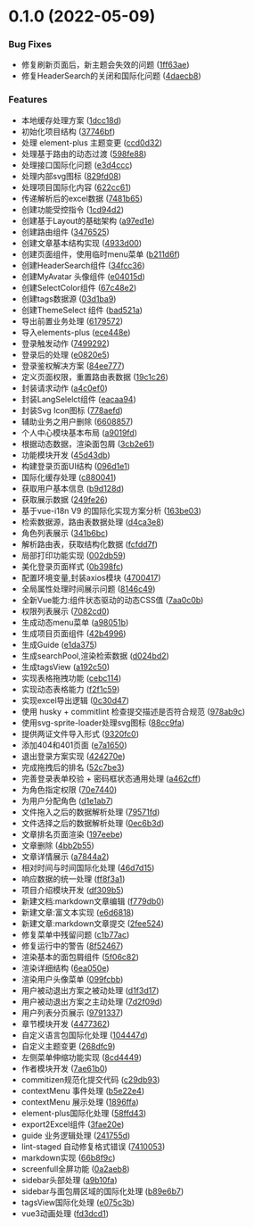 # 0.1.0 (2022-05-09)


### Bug Fixes

* 修复刷新页面后，新主题会失效的问题 ([1ff63ae](https://github.com/ycshang123/vue3-admin/commit/1ff63ae071a2addbec7fb4e9095c3ff84dd0ac38))
* 修复HeaderSearch的关闭和国际化问题 ([4daecb8](https://github.com/ycshang123/vue3-admin/commit/4daecb8dbd7e1b8d29222a09313d0366d0cb7846))


### Features

* 本地缓存处理方案 ([1dcc18d](https://github.com/ycshang123/vue3-admin/commit/1dcc18dc841e9671da3db92402fd9f2b9d689440))
* 初始化项目结构 ([37746bf](https://github.com/ycshang123/vue3-admin/commit/37746bf63dd58db8050f0c81409a22bad4cefacf))
* 处理 element-plus 主题变更 ([ccd0d32](https://github.com/ycshang123/vue3-admin/commit/ccd0d32c1d3440d076671dd59cf249136b099b95))
* 处理基于路由的动态过渡 ([598fe88](https://github.com/ycshang123/vue3-admin/commit/598fe880af66e8cfd988d6f7043acb7c022706d7))
* 处理接口国际化问题 ([e3d4ccc](https://github.com/ycshang123/vue3-admin/commit/e3d4ccce519fc37f0c46d7b762a9f18b18f14cd1))
* 处理内部svg图标 ([829fd08](https://github.com/ycshang123/vue3-admin/commit/829fd085197ff4899a7c32cec42a233a31d4c84f))
* 处理项目国际化内容 ([622cc61](https://github.com/ycshang123/vue3-admin/commit/622cc619824a86b7980a8c8abe5beaa98fb7ce9b))
* 传递解析后的excel数据 ([7481b65](https://github.com/ycshang123/vue3-admin/commit/7481b659e7f1d9daf500378a053e5497cea00230))
* 创建功能受控指令 ([1cd94d2](https://github.com/ycshang123/vue3-admin/commit/1cd94d2e07d360b96070763bfa02b6be87c9eb71))
* 创建基于Layout的基础架构 ([a97ed1e](https://github.com/ycshang123/vue3-admin/commit/a97ed1e351b3c38048c741e7178937ea6fb2d2eb))
* 创建路由组件 ([3476525](https://github.com/ycshang123/vue3-admin/commit/34765252d9b20d3fcbea4914312e6f4991d9fe0a))
* 创建文章基本结构实现 ([4933d00](https://github.com/ycshang123/vue3-admin/commit/4933d00c401f8c838372d260877802c6b755e3f9))
* 创建页面组件，使用临时menu菜单 ([b211d6f](https://github.com/ycshang123/vue3-admin/commit/b211d6f36b8f187f1e0b6e81c3da39e3c02d5a97))
* 创建HeaderSearch组件 ([34fcc36](https://github.com/ycshang123/vue3-admin/commit/34fcc36f7bd972afa393b335720b35e75b5d5a76))
* 创建MyAvatar 头像组件 ([e04015d](https://github.com/ycshang123/vue3-admin/commit/e04015d7925ba10659c5b39b4648ad8f55a63a19))
* 创建SelectColor组件 ([67c48e2](https://github.com/ycshang123/vue3-admin/commit/67c48e2dc23c89d80d03d46129c1c3ff0ec5355b))
* 创建tags数据源 ([03d1ba9](https://github.com/ycshang123/vue3-admin/commit/03d1ba9bba9ec57421efc6b13efda172d00fb486))
* 创建ThemeSelect 组件 ([bad521a](https://github.com/ycshang123/vue3-admin/commit/bad521ae553465a657afc91ec01eacdaba98dae1))
* 导出前置业务处理 ([6179572](https://github.com/ycshang123/vue3-admin/commit/61795720a05fe3578e66f000799396ff4c7db019))
* 导入elements-plus ([ece448e](https://github.com/ycshang123/vue3-admin/commit/ece448ecef886478c9dc9adee2ed1062239af361))
* 登录触发动作 ([7499292](https://github.com/ycshang123/vue3-admin/commit/749929284c141220d05916d5e5a21b2d86d23dbb))
* 登录后的处理 ([e0820e5](https://github.com/ycshang123/vue3-admin/commit/e0820e5674a5438223c6488b0fde56fc740c7d75))
* 登录鉴权解决方案 ([84ee777](https://github.com/ycshang123/vue3-admin/commit/84ee777a9325d12fe04f178d5c0724c4e89037b8))
* 定义页面权限，重置路由表数据 ([19c1c26](https://github.com/ycshang123/vue3-admin/commit/19c1c2649eaf677713f9bd173cb506c61ef5eb73))
* 封装请求动作 ([a4c0ef0](https://github.com/ycshang123/vue3-admin/commit/a4c0ef0962e669276171592cc9d8028d86e45ff4))
* 封装LangSelelct组件 ([eacaa94](https://github.com/ycshang123/vue3-admin/commit/eacaa94e642eb15febd4a32f39e48b7b4399f6f7))
* 封装Svg Icon图标 ([778aefd](https://github.com/ycshang123/vue3-admin/commit/778aefd0b0f2a08a14f52e8d470616596fcb8d05))
* 辅助业务之用户删除 ([6608857](https://github.com/ycshang123/vue3-admin/commit/660885766ce757aacb25f80e92693a5595f91b21))
* 个人中心模块基本布局 ([a9019fd](https://github.com/ycshang123/vue3-admin/commit/a9019fd32b3329834a0aca2a9fa8d3eee16b2dd1))
* 根据动态数据，渲染面包屑 ([3cb2e61](https://github.com/ycshang123/vue3-admin/commit/3cb2e619d982b0a6e84e7b16dd9ca33c5d43f0ca))
* 功能模块开发 ([45d43db](https://github.com/ycshang123/vue3-admin/commit/45d43db54634e4dea81d073df08cb060c4b5f2eb))
* 构建登录页面UI结构 ([096d1e1](https://github.com/ycshang123/vue3-admin/commit/096d1e188c85b073216dbce66cfc4c75c0e56345))
* 国际化缓存处理 ([c880041](https://github.com/ycshang123/vue3-admin/commit/c88004115afc63ee3259af944498620579533abf))
* 获取用户基本信息 ([b9d128d](https://github.com/ycshang123/vue3-admin/commit/b9d128d1dcf53b0dba4871a0c4a4f301db75e2a5))
* 获取展示数据 ([249fe26](https://github.com/ycshang123/vue3-admin/commit/249fe269dc865be06a441d18663a2b4eebff92fc))
* 基于vue-i18n V9 的国际化实现方案分析 ([163be03](https://github.com/ycshang123/vue3-admin/commit/163be03c770f2e8672902412fde11e97752a9ee4))
* 检索数据源，路由表数据处理 ([d4ca3e8](https://github.com/ycshang123/vue3-admin/commit/d4ca3e88eb247bc1eba90cd7b65c8ac1e9c9d405))
* 角色列表展示 ([341b6bc](https://github.com/ycshang123/vue3-admin/commit/341b6bcb4f494522551989f81ae88e3c504c2fcc))
* 解析路由表，获取结构化数据 ([fcfdd7f](https://github.com/ycshang123/vue3-admin/commit/fcfdd7f161a7f7db651b0046ce36eeb1d5a6ea1d))
* 局部打印功能实现 ([002db59](https://github.com/ycshang123/vue3-admin/commit/002db59c8b9c1b028bd26abdfd89a28bd77cb83a))
* 美化登录页面样式 ([0b398fc](https://github.com/ycshang123/vue3-admin/commit/0b398fc80d7a0828163f2df2517147dcd1bcaf22))
* 配置环境变量,封装axios模块 ([4700417](https://github.com/ycshang123/vue3-admin/commit/4700417a579320c4eb278a22ed072280f371e2c5))
* 全局属性处理时间展示问题 ([8146c49](https://github.com/ycshang123/vue3-admin/commit/8146c499a77270e8a5b82a4a09edc14fb79f1244))
* 全新Vue能力:组件状态驱动的动态CSS值 ([7aa0c0b](https://github.com/ycshang123/vue3-admin/commit/7aa0c0b2c413c4af6fc22e467e452d424391c2e9))
* 权限列表展示 ([7082cd0](https://github.com/ycshang123/vue3-admin/commit/7082cd0e55bd7c4c7ba82ef7d2f699071d1e5df1))
* 生成动态menu菜单 ([a98051b](https://github.com/ycshang123/vue3-admin/commit/a98051bb29603f6c863ae8ed4d80b76935b3d129))
* 生成项目页面组件 ([42b4996](https://github.com/ycshang123/vue3-admin/commit/42b49960728f4ff10c99dc036faf0f44d548e84b))
* 生成Guide ([e1da375](https://github.com/ycshang123/vue3-admin/commit/e1da3751f8c8483015fee20a36c6ccc4b8360f33))
* 生成searchPool,渲染检索数据 ([d024bd2](https://github.com/ycshang123/vue3-admin/commit/d024bd248d7a2c8a3cacdb82d07e767ce4e6a405))
* 生成tagsView ([a192c50](https://github.com/ycshang123/vue3-admin/commit/a192c50315d0fa2e362a5f57992b42a072674824))
* 实现表格拖拽功能 ([cebc114](https://github.com/ycshang123/vue3-admin/commit/cebc11439a2e9e818bdca705e99a004c76bd6f39))
* 实现动态表格能力 ([f2f1c59](https://github.com/ycshang123/vue3-admin/commit/f2f1c59fbee6073b6645ac7fecf6af107861a090))
* 实现excel导出逻辑 ([0c30d47](https://github.com/ycshang123/vue3-admin/commit/0c30d473a9a715bc3ecdd43485478b47ae602ea5))
* 使用 husky + commitlint 检查提交描述是否符合规范 ([978ab9c](https://github.com/ycshang123/vue3-admin/commit/978ab9cb057fef4506d821ffe77aa1e515654e6c))
* 使用svg-sprite-loader处理svg图标 ([88cc9fa](https://github.com/ycshang123/vue3-admin/commit/88cc9fa0435bc2f9c8d697324b80ac27bcbc0579))
* 提供两证文件导入形式 ([9320fc0](https://github.com/ycshang123/vue3-admin/commit/9320fc08a8ff08aab5d1b5a4c23690b5547b7803))
* 添加404和401页面 ([e7a1650](https://github.com/ycshang123/vue3-admin/commit/e7a16500f50a53287d0ec5b2a1dc82ae945fc26b))
* 退出登录方案实现 ([424270e](https://github.com/ycshang123/vue3-admin/commit/424270efc1746cd36dddf846a3a24752955a1cda))
* 完成拖拽后的排名 ([52c7be3](https://github.com/ycshang123/vue3-admin/commit/52c7be39727d19352206bc405b51629574d51ea4))
* 完善登录表单校验 + 密码框状态通用处理 ([a462cff](https://github.com/ycshang123/vue3-admin/commit/a462cfff7afa0c8446e6e5a1757faef790d77c04))
* 为角色指定权限 ([70e7440](https://github.com/ycshang123/vue3-admin/commit/70e7440ae0dcf445ba35a887d50fed1feb6796f8))
* 为用户分配角色 ([d1e1ab7](https://github.com/ycshang123/vue3-admin/commit/d1e1ab7a35f36b16b3de99606dc213ff0a0f244c))
* 文件拖入之后的数据解析处理 ([79571fd](https://github.com/ycshang123/vue3-admin/commit/79571fd268c35f3922b4ac7b01960c2bc1ed9954))
* 文件选择之后的数据解析处理 ([0ec6b3d](https://github.com/ycshang123/vue3-admin/commit/0ec6b3d098a4516e7713c39a9f82e8a377512421))
* 文章排名页面渲染 ([197eebe](https://github.com/ycshang123/vue3-admin/commit/197eebe38e2dae872427607b0763c430cab5463f))
* 文章删除 ([4bb2b55](https://github.com/ycshang123/vue3-admin/commit/4bb2b55043dec854070d8d66c8d451af53d371d2))
* 文章详情展示 ([a7844a2](https://github.com/ycshang123/vue3-admin/commit/a7844a26566cbd12c89dea6bd6b3c02a17f681e4))
* 相对时间与时间国际化处理 ([46d7d15](https://github.com/ycshang123/vue3-admin/commit/46d7d154af0a9057e3a232974e6fbc8fb33b3908))
* 响应数据的统一处理 ([ff8f3a1](https://github.com/ycshang123/vue3-admin/commit/ff8f3a1baa2b9cf918882aeb3c2ec1d32d9c15ed))
* 项目介绍模块开发 ([df309b5](https://github.com/ycshang123/vue3-admin/commit/df309b580048324f7348b20cc05e2a28b247ee36))
* 新建文档:markdown文章编辑 ([f779db0](https://github.com/ycshang123/vue3-admin/commit/f779db0d394e2b552986a44e8ccad01cc782e4c4))
* 新建文章:富文本实现 ([e6d6818](https://github.com/ycshang123/vue3-admin/commit/e6d6818ce61de02567ae423e4481cb82e5292f7e))
* 新建文章:markdown文章提交 ([2fee524](https://github.com/ycshang123/vue3-admin/commit/2fee524979a4aaa1f568b0e8161ae754eea243d1))
* 修复菜单中残留问题 ([c1b77ac](https://github.com/ycshang123/vue3-admin/commit/c1b77acba8786c8951a12ab2bf393dbb0254afe9))
* 修复运行中的警告 ([8f52467](https://github.com/ycshang123/vue3-admin/commit/8f52467c9cc141d74355a170ac39793885e3e37d))
* 渲染基本的面包屑组件 ([5f06c82](https://github.com/ycshang123/vue3-admin/commit/5f06c82a174f560ae6dcf9befd6c3ae66b27814f))
* 渲染详细结构 ([6ea050e](https://github.com/ycshang123/vue3-admin/commit/6ea050e193c69347f6283fe9a270b81ab249c2e1))
* 渲染用户头像菜单 ([099fcbb](https://github.com/ycshang123/vue3-admin/commit/099fcbb8db7c166c7f5e97ee022b3d82444da945))
* 用户被动退出方案之被动处理 ([d1f3d17](https://github.com/ycshang123/vue3-admin/commit/d1f3d173c74715464d658431222590e652f11fab))
* 用户被动退出方案之主动处理 ([7d2f09d](https://github.com/ycshang123/vue3-admin/commit/7d2f09d23aa0dba92e27d09ca84061498c2a4cdc))
* 用户列表分页展示 ([9791337](https://github.com/ycshang123/vue3-admin/commit/97913375f8c96dd3137f9a7ab5a28a030b57ebad))
* 章节模块开发 ([4477362](https://github.com/ycshang123/vue3-admin/commit/44773628bc72230b9c15e51afaf8511861c76264))
* 自定义语言包国际化处理 ([104447d](https://github.com/ycshang123/vue3-admin/commit/104447dea345470dca0260579de40164ce1cde40))
* 自定义主题变更 ([268dfc9](https://github.com/ycshang123/vue3-admin/commit/268dfc90ab5d3243b0f9e3aaaaaea02f2a12c8f1))
* 左侧菜单伸缩功能实现 ([8cd4449](https://github.com/ycshang123/vue3-admin/commit/8cd444976a7fbe6858999dc8bc107758f2722e8a))
* 作者模块开发 ([7ae61b0](https://github.com/ycshang123/vue3-admin/commit/7ae61b0547590b5805fde2fbb8dd2d9be2c35e84))
* commitizen规范化提交代码 ([c29db93](https://github.com/ycshang123/vue3-admin/commit/c29db938c8fd6a0ba19e1870bd92ba75aedbbaf1))
* contextMenu 事件处理 ([b5e22e4](https://github.com/ycshang123/vue3-admin/commit/b5e22e4422386c3e732fe5ae897a202fa82ab668))
* contextMenu 展示处理 ([1896ffa](https://github.com/ycshang123/vue3-admin/commit/1896ffa1b50ed7127ee39eb74e80f253d5cadab4))
* element-plus国际化处理 ([58ffd43](https://github.com/ycshang123/vue3-admin/commit/58ffd43780a569887166fa24343233cef1248e95))
* export2Excel组件 ([3fae20e](https://github.com/ycshang123/vue3-admin/commit/3fae20eba3c78b0398824d537b4ac90967697b68))
* guide 业务逻辑处理 ([241755d](https://github.com/ycshang123/vue3-admin/commit/241755d1817c6e847e0a6a0527c8d7d38b0f1c5f))
* lint-staged 自动修复格式错误 ([7410053](https://github.com/ycshang123/vue3-admin/commit/74100535d97fe6c308c148256bf14bb411837463))
* markdown实现 ([66b8f9c](https://github.com/ycshang123/vue3-admin/commit/66b8f9ce9dad65d81b734e47a338cf3d5ba11e62))
* screenfull全屏功能 ([0a2aeb8](https://github.com/ycshang123/vue3-admin/commit/0a2aeb8c1630c12ce7f2a915fc2074bbfac0788a))
* sidebar头部处理 ([a9b10fa](https://github.com/ycshang123/vue3-admin/commit/a9b10fab67c8e4f12ff7a1aaeb2fbb6105a4703d))
* sidebar与面包屑区域的国际化处理 ([b89e6b7](https://github.com/ycshang123/vue3-admin/commit/b89e6b741755f8689b379ab7f85898035d67f724))
* tagsView国际化处理 ([e075c3b](https://github.com/ycshang123/vue3-admin/commit/e075c3ba1423cbb73439e9f60db6b4c100d9a87f))
* vue3动画处理 ([fd3dcd1](https://github.com/ycshang123/vue3-admin/commit/fd3dcd13914e7e2663b9058fdcbd98e53a89b4b2))



